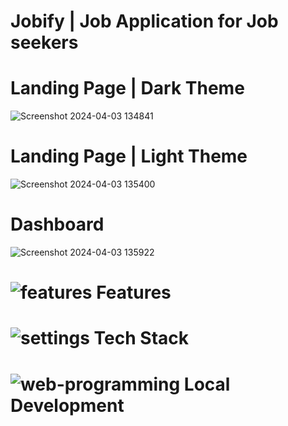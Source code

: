 # Jobify | Job Application for Job seekers

# Landing Page | Dark Theme
![Screenshot 2024-04-03 134841](https://github.com/iamumesh2058/Jobify/assets/101959977/0cf8b418-a973-4239-be86-e10470e099ca)

# Landing Page | Light Theme
![Screenshot 2024-04-03 135400](https://github.com/iamumesh2058/Jobify/assets/101959977/de98a55d-6509-43b8-a290-c3af4a37b4ad)

# Dashboard
![Screenshot 2024-04-03 135922](https://github.com/iamumesh2058/Jobify/assets/101959977/5e487a5c-d233-4385-a37b-011f07c04a71)

# ![features](https://github.com/iamumesh2058/Jobify/assets/101959977/d2637ebc-51f0-4046-8906-e8e6eecaec3c) Features

# ![settings](https://github.com/iamumesh2058/Jobify/assets/101959977/c78bdafb-88c8-47d0-a4d5-bf8783c66274) Tech Stack

# ![web-programming](https://github.com/iamumesh2058/Jobify/assets/101959977/605c739c-364c-42d3-8985-ffdd91c17fc5) Local Development

